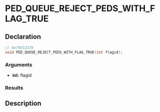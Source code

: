 # PED_QUEUE_REJECT_PEDS_WITH_FLAG_TRUE

## Declaration
```cpp
// 0x79E5237B
void PED_QUEUE_REJECT_PEDS_WITH_FLAG_TRUE(int flagid);
```

### Arguments
- **int:** flagid

### Results

## Description
